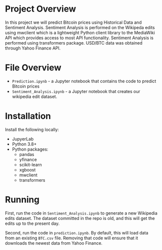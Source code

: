 # Project Overview

In this project we will predict Bitcoin prices using Historical Data and Sentiment Analysis. Sentiment Analysis is performed on the Wikipeda edits using mwclient which is a lightweight Python client library to the MediaWiki API which provides access to most API functionality. Sentiment Analysis is performed using transformers package. USD/BTC data was obtained through Yahoo Finance API.

# File Overview

* `Prediction.ipynb` - a Jupyter notebook that contains the code to predict Bitcoin prices
* `Sentiment_Analysis.ipynb` - a Jupyter notebook that creates our wikipedia edit dataset.

# Installation

Install the following locally:

* JupyerLab
* Python 3.8+
* Python packages:
    * pandas
    * yfinance
    * scikit-learn
    * xgboost
    * mwclient
    * transformers
    
 # Running

First, run the code in `Sentiment_Analysis.ipynb` to generate a new Wikipedia edits dataset.  The dataset committed in the repo is old, and this will get the edits up to the present day.

Second, run the code in `prediction.ipynb`.  By default, this will load data from an existing `BTC.csv` file.  Removing that code will ensure that it downloads the newest data from Yahoo Finance.
    

